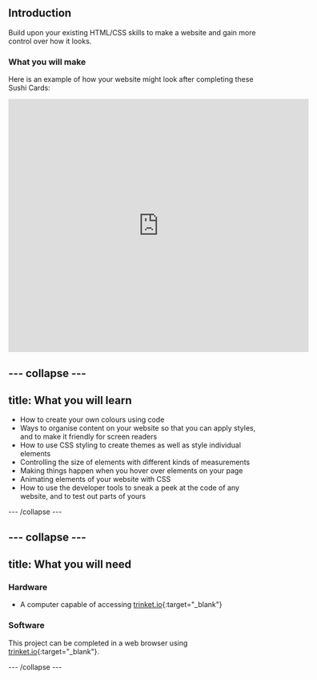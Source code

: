 ## Introduction

Build upon your existing HTML/CSS skills to make a website and gain more control over how it looks.

### What you will make

Here is an example of how your website might look after completing these Sushi Cards:

<div class="trinket">
  <iframe src="https://trinket.io/embed/html/38c2a2638d?outputOnly=true&start=result" width="600" height="505" frameborder="0" marginwidth="0" marginheight="0" allowfullscreen>
  </iframe>
</div>

--- collapse ---
---
title: What you will learn
---

- How to create your own colours using code
- Ways to organise content on your website so that you can apply styles, and to make it friendly for screen readers
- How to use CSS styling to create themes as well as style individual elements
- Controlling the size of elements with different kinds of measurements
- Making things happen when you hover over elements on your page
- Animating elements of your website with CSS
- How to use the developer tools to sneak a peek at the code of any website, and to test out parts of yours

--- /collapse ---

--- collapse ---
---
title: What you will need
---

### Hardware

+ A computer capable of accessing [trinket.io](https://trinket.io){:target="_blank"}

### Software

This project can be completed in a web browser using [trinket.io](https://trinket.io){:target="_blank"}.

--- /collapse ---